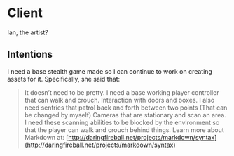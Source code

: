 # Client
Ian, the artist?

## Intentions
I need a base stealth game made so I can continue to work on creating assets for it. 
Specifically, she said that:
> It doesn’t need to be pretty.
> I need a base working player controller that can walk and crouch.
> Interaction with doors and boxes.
> I also need sentries that patrol back and forth between two points (That can be changed by myself)
> Cameras that are stationary and scan an area.
> I need these scanning abilities to be blocked by the environment so that the player can walk and crouch behind things.
> Learn more about Markdown at: [http://daringfireball.net/projects/markdown/syntax](http://daringfireball.net/projects/markdown/syntax)